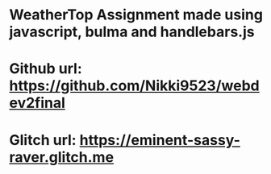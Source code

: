 # WeatherTop Assignment made using javascript, bulma and handlebars.js

# Github url: https://github.com/Nikki9523/webdev2final

# Glitch url: https://eminent-sassy-raver.glitch.me

